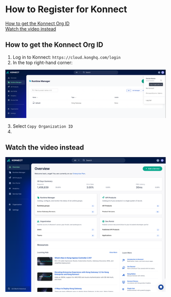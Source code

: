 # How to Register for Konnect

[How to get the Konnect Org ID](#How-to-get-the-Konnect-Org-ID) \
[Watch the video instead](#Watch-the-video-instead)

## How to get the Konnect Org ID

1. Log in to Konnect: `https://cloud.konghq.com/login`
2. In the top right-hand corner:

![Copy Organization ID](./images/konnect-org-id.png)

3. Select `Copy Organization ID`
4. 
## Watch the video instead

[![Get Konnect Organization ID](./images/konnect.png)](https://youtu.be/954jOuCe6kg "Get Konnect Organization ID")
